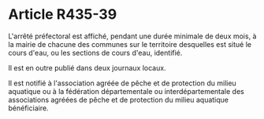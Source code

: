 # Article R435-39

L'arrêté préfectoral est affiché, pendant une durée minimale de deux mois, à la mairie de chacune des communes sur le
territoire desquelles est situé le cours d'eau, ou les sections de cours d'eau, identifié. 

Il est en outre publié dans deux journaux locaux. 

Il est notifié à l'association agréée de pêche et de protection du milieu aquatique ou à la fédération départementale ou
interdépartementale des associations agréées de pêche et de protection du milieu aquatique bénéficiaire.

